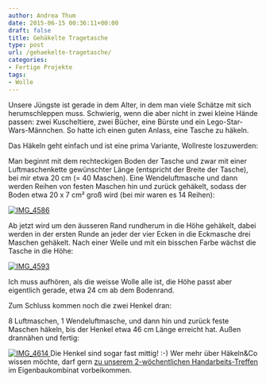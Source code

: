 ```yaml
---
author: Andrea Thum
date: 2015-06-15 00:36:11+00:00
draft: false
title: Gehäkelte Tragetasche
type: post
url: /gehaekelte-tragetasche/
categories:
- Fertige Projekte
tags:
- Wolle
---
```


Unsere Jüngste ist gerade in dem Alter, in dem man viele Schätze mit sich herumschleppen muss. Schwierig, wenn die aber nicht in zwei kleine Hände passen: zwei Kuscheltiere, zwei Bücher, eine Bürste und ein Lego-Star-Wars-Männchen. So hatte ich einen guten Anlass, eine Tasche zu häkeln.

<!-- more -->

Das Häkeln geht einfach und ist eine prima Variante, Wollreste loszuwerden:

Man beginnt mit dem rechteckigen Boden der Tasche und zwar mit einer Luftmaschenkette gewünschter Länge (entspricht der Breite der Tasche), bei mir etwa 20 cm (= 40 Maschen). Eine Wendeluftmasche und dann werden Reihen von festen Maschen hin und zurück gehäkelt, sodass der Boden etwa 20 x 7 cm² groß wird (bei mir waren es 14 Reihen):

[![IMG_4586](/wp-content/uploads/2015/06/IMG_4586.jpg)
](/wp-content/uploads/2015/06/IMG_4586.jpg)

Ab jetzt wird um den äusseren Rand rundherum in die Höhe gehäkelt, dabei werden in der ersten Runde an jeder der vier Ecken in die Eckmasche drei Maschen gehäkelt. Nach einer Weile und mit ein bisschen Farbe wächst die Tasche in die Höhe:

[![IMG_4593](/wp-content/uploads/2015/06/IMG_4593.jpg)
](/wp-content/uploads/2015/06/IMG_4593.jpg)

Ich muss aufhören, als die weisse Wolle alle ist, die Höhe passt aber eigentlich gerade, etwa 24 cm ab dem Bodenrand.

Zum Schluss kommen noch die zwei Henkel dran:

8 Luftmaschen, 1 Wendeluftmasche, und dann hin und zurück feste Maschen häkeln, bis der Henkel etwa 46 cm Länge erreicht hat. Außen drannähen und fertig:

[![IMG_4614](/wp-content/uploads/2015/06/IMG_4614-1024x683.jpg)
](/wp-content/uploads/2015/06/IMG_4614.jpg)Die Henkel sind sogar fast mittig! :-) Wer mehr über Häkeln&Co wissen möchte, darf gern [zu unserem 2-wöchentlichen Handarbeits-Treffen](/wolle-treffen/) im Eigenbaukombinat vorbeikommen.
